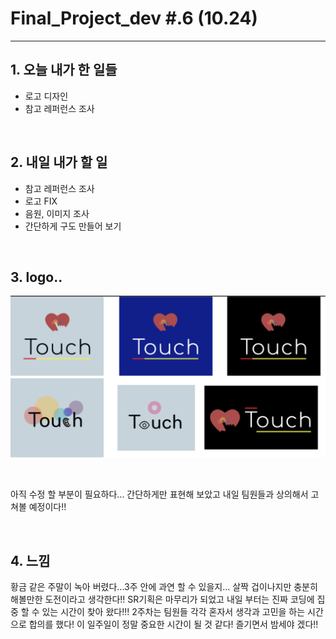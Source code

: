 # Final_Project_dev #.6 (10.24)

---

## 1. 오늘 내가 한 일들 

- 로고 디자인
- 참고 레퍼런스 조사

<br />

## 2. 내일 내가 할 일

- 참고 레퍼런스 조사
- 로고 FIX
- 음원, 이미지 조사
- 간단하게 구도 만들어 보기

<br />

## 3. logo..

![](./img/logo.png)

<br />

아직 수정 할 부분이 필요하다... 간단하게만 표현해 보았고 내일 팀원들과 상의해서 고쳐볼 예정이다!!

<br />

## 4. 느낌

황금 같은 주말이 녹아 버렸다...3주 안에 과연 할 수 있을지... 살짝 겁이나지만 충분히 해볼만한 도전이라고 생각한다!! SR기획은 마무리가 되었고 내일 부터는 진짜 코딩에 집중 할 수 있는 시간이 찾아 왔다!!! 2주차는 팀원들 각각 혼자서 생각과 고민을 하는 시간으로 합의를 했다! 이 일주일이 정말 중요한 시간이 될 것 같다! 즐기면서 밤세야 겠다!!